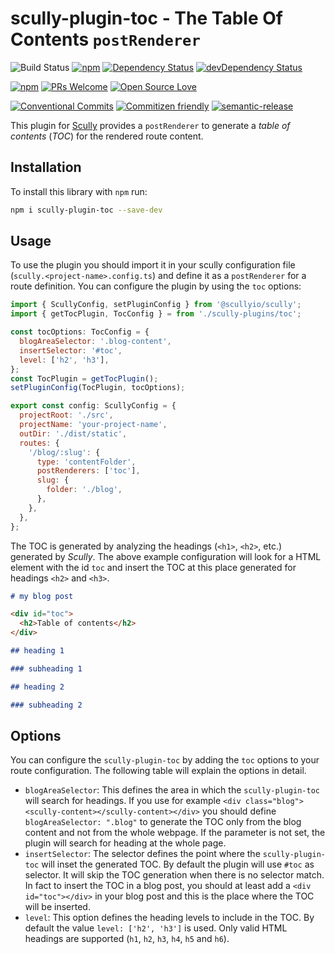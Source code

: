 # scully-plugin-toc - The Table Of Contents `postRenderer`

![Build Status](https://github.com/d-koppenhagen/scully-plugin-toc/workflows/Node.js%20CI/badge.svg)
[![npm](https://img.shields.io/npm/v/scully-plugin-toc.svg)](https://www.npmjs.com/package/scully-plugin-toc)
[![Dependency Status](https://david-dm.org/d-koppenhagen/scully-plugin-toc.svg)](https://david-dm.org/d-koppenhagen/scully-plugin-toc)
[![devDependency Status](https://david-dm.org/d-koppenhagen/scully-plugin-toc/dev-status.svg)](https://david-dm.org/d-koppenhagen/scully-plugin-toc?type=dev)

[![npm](https://img.shields.io/npm/l/scully-plugin-toc.svg)](https://www.npmjs.com/package/scully-plugin-toc)
[![PRs Welcome](https://img.shields.io/badge/PRs-welcome-brightgreen.svg)](http://makeapullrequest.com)
[![Open Source Love](https://badges.frapsoft.com/os/v1/open-source.svg?v=102)](https://github.com/ellerbrock/open-source-badge/)

[![Conventional Commits](https://img.shields.io/badge/Conventional%20Commits-1.0.0-yellow.svg)](https://conventionalcommits.org)
[![Commitizen friendly](https://img.shields.io/badge/commitizen-friendly-brightgreen.svg)](http://commitizen.github.io/cz-cli/)
[![semantic-release](https://img.shields.io/badge/%20%20%F0%9F%93%A6%F0%9F%9A%80-semantic--release-e10079.svg?style=flat-square)](https://github.com/semantic-release/semantic-release)

This plugin for [Scully](https://github.com/scullyio/scully) provides a `postRenderer` to generate a _table of contents_ (_TOC_) for the rendered route content.

## Installation

To install this library with `npm` run:

```sh
npm i scully-plugin-toc --save-dev
```

## Usage

To use the plugin you should import it in your scully configuration file (`scully.<project-name>.config.ts`) and define it as a `postRenderer` for a route definition.
You can configure the plugin by using the `toc` options:

```js
import { ScullyConfig, setPluginConfig } from '@scullyio/scully';
import { getTocPlugin, TocConfig } = from './scully-plugins/toc';

const tocOptions: TocConfig = {
  blogAreaSelector: '.blog-content',
  insertSelector: '#toc',
  level: ['h2', 'h3'],
};
const TocPlugin = getTocPlugin();
setPluginConfig(TocPlugin, tocOptions);

export const config: ScullyConfig = {
  projectRoot: './src',
  projectName: 'your-project-name',
  outDir: './dist/static',
  routes: {
    '/blog/:slug': {
      type: 'contentFolder',
      postRenderers: ['toc'],
      slug: {
        folder: './blog',
      },
    },
  },
};
```

The TOC is generated by analyzing the headings (`<h1>`, `<h2>`, etc.) generated by _Scully_.
The above example configuration will look for a HTML element with the id `toc` and insert the TOC at this place generated for headings `<h2>` and `<h3>`.

```md
# my blog post

<div id="toc">
  <h2>Table of contents</h2>
</div>

## heading 1

### subheading 1

## heading 2

### subheading 2
```

## Options

You can configure the `scully-plugin-toc` by adding the `toc` options to your route configuration.
The following table will explain the options in detail.

- `blogAreaSelector`: This defines the area in which the `scully-plugin-toc` will search for headings.
  If you use for example `<div class="blog"><scully-content></scully-content></div>` you should define `blogAreaSelector: ".blog"` to generate the TOC only from the blog content and not from the whole webpage.
  If the parameter is not set, the plugin will search for heading at the whole page.
- `insertSelector`: The selector defines the point where the `scully-plugin-toc` will inset the generated TOC.
  By default the plugin will use `#toc` as selector.
  It will skip the TOC generation when there is no selector match.
  In fact to insert the TOC in a blog post, you should at least add a `<div id="toc"></div>` in your blog post and this is the place where the TOC will be inserted.
- `level`: This option defines the heading levels to include in the TOC. By default the value `level: ['h2', 'h3']` is used.
  Only valid HTML headings are supported (`h1`, `h2`, `h3`, `h4`, `h5` and `h6`).
